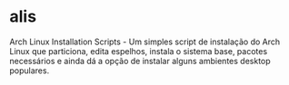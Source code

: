 # alis
Arch Linux Installation Scripts - Um simples script de instalação do Arch Linux que particiona, edita espelhos, instala o sistema base, pacotes necessários e ainda dá a opção de instalar alguns ambientes desktop populares.

